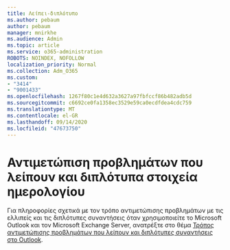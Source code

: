 ```yaml
---
title: Λείπει-διπλότυπο
ms.author: pebaum
author: pebaum
manager: mnirkhe
ms.audience: Admin
ms.topic: article
ms.service: o365-administration
ROBOTS: NOINDEX, NOFOLLOW
localization_priority: Normal
ms.collection: Adm_O365
ms.custom:
- "3414"
- "9001433"
ms.openlocfilehash: 1267f80c1e4d632a3627a97fbfccf86b482adb5d
ms.sourcegitcommit: c6692ce0fa1358ec3529e59ca0ecdfdea4cdc759
ms.translationtype: MT
ms.contentlocale: el-GR
ms.lasthandoff: 09/14/2020
ms.locfileid: "47673750"
---
```

# <a name="troubleshooting-missing-and-duplicate-calendar-items"></a>Αντιμετώπιση προβλημάτων που λείπουν και διπλότυπα στοιχεία ημερολογίου

Για πληροφορίες σχετικά με τον τρόπο αντιμετώπισης προβλημάτων με τις ελλιπείς και τις διπλότυπες συναντήσεις όταν χρησιμοποιείτε το Microsoft Outlook και τον Microsoft Exchange Server, ανατρέξτε στο θέμα [Τρόπος αντιμετώπισης προβλημάτων που λείπουν και διπλότυπες συναντήσεις στο Outlook](https://support.microsoft.com/help/890436/how-to-troubleshoot-missing-and-duplicate-appointments-in-outlook).